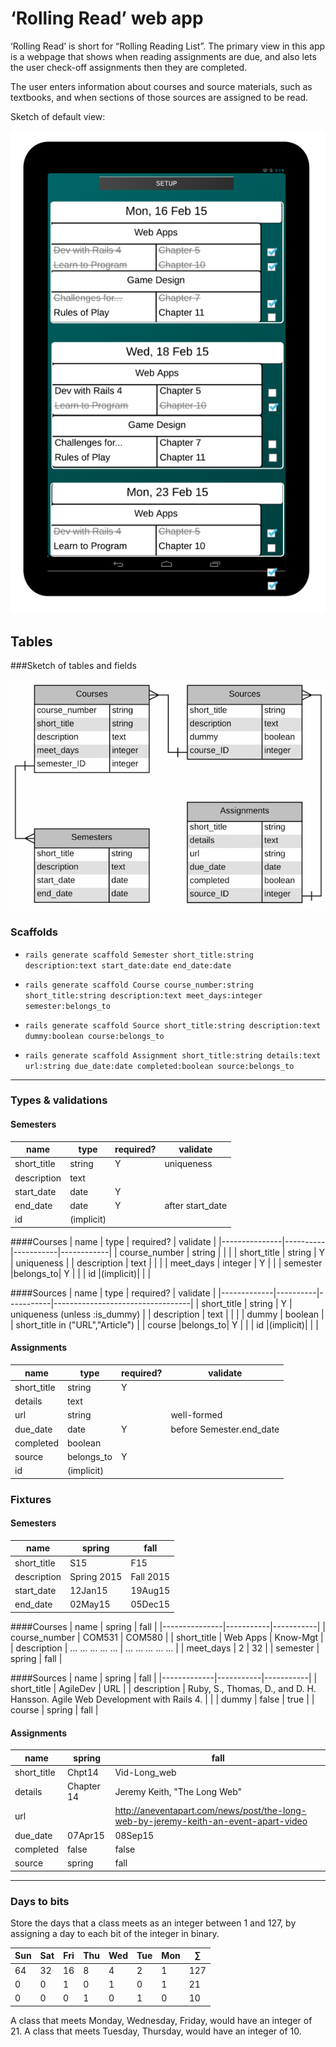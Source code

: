 # &lsquo;Rolling Read&rsquo; web app

&lsquo;Rolling Read&rsquo; is short for &ldquo;Rolling Reading List&rdquo;.  The primary view in this app is a webpage that shows when reading assignments are due, and also lets the user check-off assignments then they are completed.

The user enters information about courses and source materials, such as textbooks, and when sections of those sources are assigned to be read.

Sketch of default view:

![Default view](img/rollingread-default-view.png)
 
## Tables

###Sketch of tables and fields

![Tables sketch](img/rollingread-tables-02Mar15.png)


### Scaffolds

* `rails generate scaffold Semester short_title:string description:text start_date:date end_date:date`

* `rails generate scaffold Course course_number:string short_title:string description:text meet_days:integer semester:belongs_to`

* `rails generate scaffold Source short_title:string description:text dummy:boolean course:belongs_to`

* `rails generate scaffold Assignment short_title:string details:text url:string due_date:date completed:boolean source:belongs_to`

----

### Types & validations

#### Semesters
| name        | type     | required? | validate         |
|-------------|----------|-----------|------------------|
| short_title | string   |     Y     | uniqueness       |
| description | text     |           |                  |
| start_date  | date     |     Y     |                  |
| end_date    | date     |     Y     | after start_date |
| id          |(implicit)|           |                  |

####Courses 
| name          | type     | required? | validate   |
|---------------|----------|-----------|------------|
| course_number | string   |           |            |
| short_title   | string   |     Y     | uniqueness |
| description   | text     |           |            |
| meet_days     | integer  |     Y     |            |
| semester      |belongs_to|     Y     |            |
| id            |(implicit)|           |            |

####Sources
| name        | type     | required? | validate                         |
|-------------|----------|-----------|----------------------------------|
| short_title | string   |     Y     | uniqueness (unless :is_dummy)    |
| description | text     |           |                                  |
| dummy       | boolean  |           | short_title in ("URL","Article") |
| course      |belongs_to|     Y     |                                  |
| id          |(implicit)|           |                                  |

#### Assignments
| name        | type     | required? | validate         |
|-------------|----------|-----------|------------------|
| short_title | string   |     Y     |                  |
| details     | text     |           |                  |
| url         | string   |           | well-formed      |
| due_date    | date     |     Y     | before Semester.end_date |
| completed   | boolean  |           |                  |
| source      |belongs_to|     Y     |                  |
| id          |(implicit)|           |                  |

### Fixtures

#### Semesters
| name        | spring      | fall      |
|-------------|-------------|-----------|
| short_title | S15         | F15       |
| description | Spring 2015 | Fall 2015 |
| start_date  | 12Jan15     | 19Aug15   |
| end_date    | 02May15     | 05Dec15   |

####Courses 
| name          | spring    | fall      |
|---------------|-----------|-----------|
| course_number | COM531    |  COM580   |
| short_title   | Web Apps  | Know-Mgt  |
| description   | … … … … … | … … … … … |
| meet_days     |  2        | 32        |
| semester      | spring    | fall      |

####Sources
| name        | spring    | fall      |
|-------------|-----------|-----------|
| short_title | AgileDev  | URL       |
| description | Ruby, S., Thomas, D., and D. H. Hansson. Agile Web Development with Rails 4. |  |
| dummy       | false     | true      |
| course      | spring    | fall      |

#### Assignments
| name        | spring     | fall         |
|-------------|------------|--------------|
| short_title | Chpt14     | Vid-Long_web |
| details     | Chapter 14 | Jeremy Keith, "The Long Web" |
| url         |            | http://aneventapart.com/news/post/the-long-web-by-jeremy-keith-an-event-apart-video |
| due_date    | 07Apr15    | 08Sep15      |
| completed   | false      | false        |
| source      | spring     | fall         |


----

### Days to bits

Store the days that a class meets as an integer between 1 and 127, by assigning a day to each bit of the integer in binary.

| Sun | Sat | Fri | Thu | Wed | Tue | Mon | &#8721; |
|-----|-----|-----|-----|-----|-----|-----|---------|
|  64 |  32 |  16 |   8 |   4 |   2 |   1 |     127 |
|   0 |   0 |   1 |   0 |   1 |   0 |   1 |      21 |
|   0 |   0 |   0 |   1 |   0 |   1 |   0 |      10 |

A class that meets Monday, Wednesday, Friday, would have an integer of 21.
A class that meets Tuesday, Thursday, would have an integer of 10.





